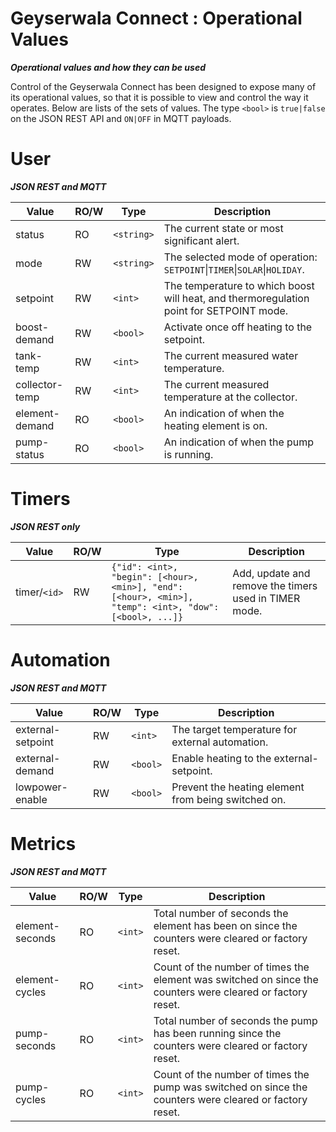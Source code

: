  Geyserwala Connect : Operational Values
===

***Operational values and how they can be used***

Control of the Geyserwala Connect has been designed to expose many of its operational values, so that it is possible to view and control the way it operates. Below are lists of the sets of values. The type `<bool>` is `true|false` on the JSON REST API and `ON|OFF` in MQTT payloads.

# User
***JSON REST and MQTT***

| Value | RO/W | Type | Description |
|---|---|---|---|
| status | RO | `<string>` | The current state or most significant alert. |
| mode | RW | `<string>` | The selected mode of operation: `SETPOINT`\|`TIMER`\|`SOLAR`\|`HOLIDAY`. |
| setpoint | RW | `<int>` | The temperature to which boost will heat, and thermoregulation point for SETPOINT mode. |
| boost-demand | RW | `<bool>` | Activate once off heating to the setpoint. |
| tank-temp | RW | `<int>` | The current measured water temperature. | 
| collector-temp |  RW | `<int>`| The current measured temperature at the collector. |
| element-demand | RO | `<bool>` | An indication of when the heating element is on. |
| pump-status | RO | `<bool>` | An indication of when the pump is running. |

# Timers
***JSON REST only***

| Value | RO/W | Type | Description |
|---|---|---|---|
| timer/`<id>` | RW | `{"id": <int>, "begin": [<hour>, <min>], "end": [<hour>, <min>], "temp": <int>, "dow": [<bool>, ...]}` | Add, update and remove the timers used in TIMER mode. |

# Automation
***JSON REST and MQTT***

| Value | RO/W | Type | Description |
|---|---|---|---|
| external-setpoint | RW | `<int>` | The target temperature for external automation. |
| external-demand | RW | `<bool>` | Enable heating to the external-setpoint. |
| lowpower-enable | RW | `<bool>` | Prevent the heating element from being switched on. |

# Metrics
***JSON REST and MQTT***

| Value | RO/W | Type | Description |
|---|---|---|---|
| element-seconds | RO | `<int>` | Total number of seconds the element has been on since the counters were cleared or factory reset. |
| element-cycles | RO | `<int>` | Count of the number of times the element was switched on since the counters were cleared or factory reset. |
| pump-seconds | RO | `<int>` | Total number of seconds the pump has been running since the counters were cleared or factory reset. |
| pump-cycles | RO | `<int>` | Count of the number of times the pump was switched on since the counters were cleared or factory reset. |
